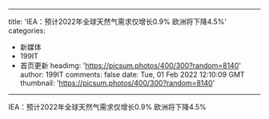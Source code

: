 
---
title: 'IEA：预计2022年全球天然气需求仅增长0.9% 欧洲将下降4.5%'
categories: 
 - 新媒体
 - 199IT
 - 首页更新
headimg: 'https://picsum.photos/400/300?random=8140'
author: 199IT
comments: false
date: Tue, 01 Feb 2022 12:10:09 GMT
thumbnail: 'https://picsum.photos/400/300?random=8140'
---

<div>   
IEA：预计2022年全球天然气需求仅增长0.9% 欧洲将下降4.5%  
</div>
            